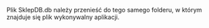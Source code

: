Plik SklepDB.db należy przenieść do tego samego folderu, w którym znajduje się plik wykonywalny aplikacji.
